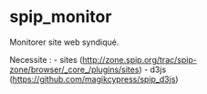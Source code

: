spip_monitor
============

Monitorer site web syndiqué.

Necessite :
	- sites (http://zone.spip.org/trac/spip-zone/browser/_core_/plugins/sites)
	- d3js (https://github.com/magikcypress/spip_d3js)
